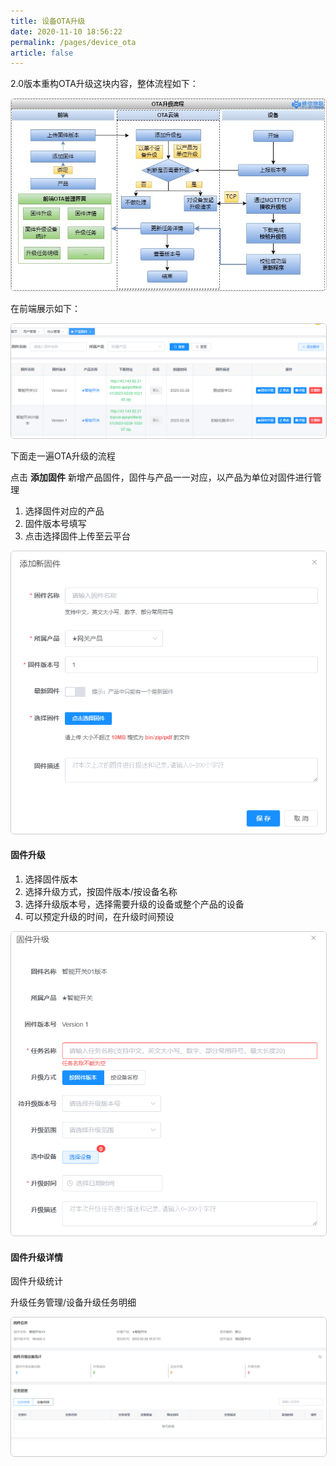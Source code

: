 ```yaml
---
title: 设备OTA升级
date: 2020-11-10 18:56:22
permalink: /pages/device_ota
article: false
---
```



2.0版本重构OTA升级这块内容，整体流程如下：

<img src="../png/device_ota01.jpg" style="border:1px solid #ccc;border-radius:6px;" />

在前端展示如下：

<img src="../png/device_ota02.png" style="border:1px solid #ccc;border-radius:6px;" />

下面走一遍OTA升级的流程

点击 **添加固件** 新增产品固件，固件与产品一一对应，以产品为单位对固件进行管理

1. 选择固件对应的产品
2. 固件版本号填写
3. 点击选择固件上传至云平台

<img src="../png/device_ota03.png" style="border:1px solid #ccc;border-radius:6px;" />

#### 固件升级

1. 选择固件版本
2. 选择升级方式，按固件版本/按设备名称
3. 选择升级版本号，选择需要升级的设备或整个产品的设备
4. 可以预定升级的时间，在升级时间预设

<img src="../png/device_ota04.png" style="border:1px solid #ccc;border-radius:6px;" />

#### 固件升级详情

固件升级统计

升级任务管理/设备升级任务明细

<img src="../png/device_ota05.png" style="border:1px solid #ccc;border-radius:6px;" />